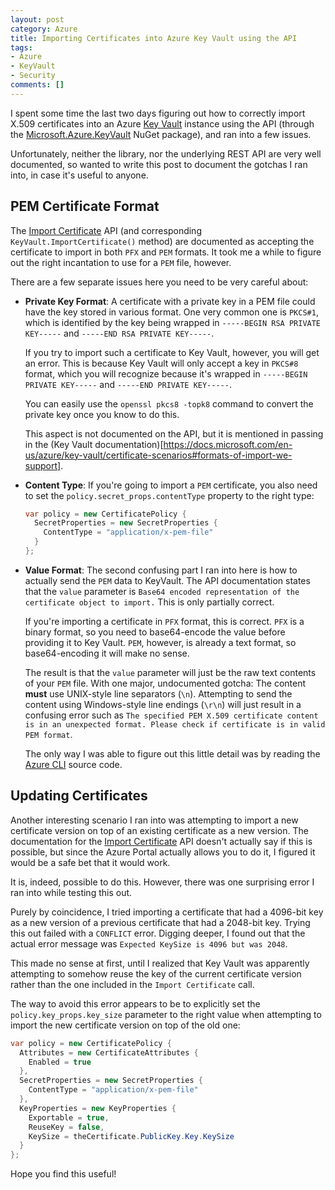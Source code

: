 ```yaml
---
layout: post
category: Azure
title: Importing Certificates into Azure Key Vault using the API
tags:
- Azure
- KeyVault
- Security
comments: []
---
```


I spent some time the last two days figuring out how to correctly import X.509
certificates into an Azure [Key Vault](https://docs.microsoft.com/en-us/azure/key-vault/) instance using 
the API (through the [Microsoft.Azure.KeyVault](https://www.nuget.org/packages/Microsoft.Azure.KeyVault)
NuGet package), and ran into a few issues.

Unfortunately, neither the library, nor the underlying REST API are very well documented, so wanted to
write this post to document the gotchas I ran into, in case it's useful to anyone.

## PEM Certificate Format

The [Import Certificate](https://docs.microsoft.com/en-us/rest/api/keyvault/importcertificate/importcertificate)
API (and corresponding `KeyVault.ImportCertificate()` method) are documented as accepting the certificate
to import in both `PFX` and `PEM` formats. It took me a while to figure out the right incantation
to use for a `PEM` file, however.

There are a few separate issues here you need to be very careful about:

* __Private Key Format__: A certificate with a private key in a PEM file could have the key stored
  in various format. One very common one is `PKCS#1`, which is identified by the key being wrapped in
  `-----BEGIN RSA PRIVATE KEY-----` and `-----END RSA PRIVATE KEY-----`.

  If you try to import such a certificate to Key Vault, however, you will get an error. This is because
  Key Vault will only accept a key in `PKCS#8` format, which you will recognize because it's wrapped
  in `-----BEGIN PRIVATE KEY-----` and `-----END PRIVATE KEY-----`.

  You can easily use the `openssl pkcs8 -topk8` command to convert the private key once you know to do this.

  This aspect is not documented on the API, but it is mentioned in passing in the
  (Key Vault documentation)[https://docs.microsoft.com/en-us/azure/key-vault/certificate-scenarios#formats-of-import-we-support].

* __Content Type__: If you're going to import a `PEM` certificate, you also need to set the `policy.secret_props.contentType`
  property to the right type:

  ```cs
  var policy = new CertificatePolicy {
    SecretProperties = new SecretProperties {
      ContentType = "application/x-pem-file"
    }
  };
  ```

* __Value Format__: The second confusing part I ran into here is how to actually send the `PEM` data to
  KeyVault. The API documentation states that the `value` parameter is `Base64 encoded representation of the certificate object to import.` This is only partially correct.

  If you're importing a certificate in `PFX` format, this is correct. `PFX` is a binary format, so you need to
  base64-encode the value before providing it to Key Vault. `PEM`, however, is already a text format, so
  base64-encoding it will make no sense.

  The result is that the `value` parameter will just be the raw text contents of your `PEM` file. With one
  major, undocumented gotcha: The content __must__ use UNIX-style line separators (`\n`). Attempting to
  send the content using Windows-style line endings (`\r\n`) will just result in a confusing error
  such as `The specified PEM X.509 certificate content is in an unexpected format. Please check if certificate is in valid PEM format`.

  The only way I was able to figure out this little detail was by reading the [Azure CLI](https://github.com/azure/azure-cli)
  source code.

## Updating Certificates

Another interesting scenario I ran into was attempting to import a new certificate version on top of an
existing certificate as a new version. The documentation for the
[Import Certificate](https://docs.microsoft.com/en-us/rest/api/keyvault/importcertificate/importcertificate)
API doesn't actually say if this is possible, but since the Azure Portal actually allows you to do it,
I figured it would be a safe bet that it would work.

It is, indeed, possible to do this. However, there was one surprising error I ran into while testing this out.

Purely by coincidence, I tried importing a certificate that had a 4096-bit key as a new version of a previous
certificate that had a 2048-bit key. Trying this out failed with a `CONFLICT` error. Digging deeper, I found
out that the actual error message was `Expected KeySize is 4096 but was 2048`.

This made no sense at first, until I realized that Key Vault was apparently attempting to somehow reuse the key of the
current certificate version rather than the one included in the `Import Certificate` call.

The way to avoid this error appears to be to explicitly set the `policy.key_props.key_size` parameter to the right
value when attempting to import the new certificate version on top of the old one:

```cs
var policy = new CertificatePolicy {
  Attributes = new CertificateAttributes {
    Enabled = true
  },
  SecretProperties = new SecretProperties {
    ContentType = "application/x-pem-file"
  },
  KeyProperties = new KeyProperties {
    Exportable = true,
    ReuseKey = false,
    KeySize = theCertificate.PublicKey.Key.KeySize
  }
};
```

Hope you find this useful!